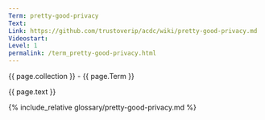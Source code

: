 ```yaml
---
Term: pretty-good-privacy
Text: 
Link: https://github.com/trustoverip/acdc/wiki/pretty-good-privacy.md
Videostart: 
Level: 1
permalink: /term_pretty-good-privacy.html
---
```


{{ page.collection }} - {{ page.Term }}

   {{ page.text }}

{% include_relative glossary/pretty-good-privacy.md %}
